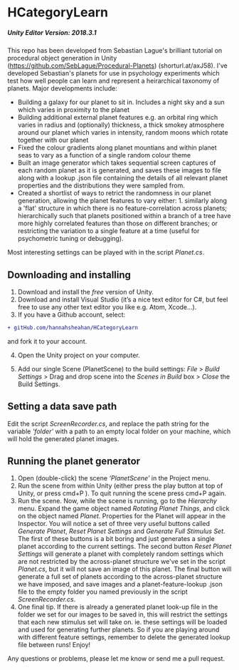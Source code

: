 # HCategoryLearn
##### Unity Editor Version: 2018.3.1

This repo has been developed from Sebastian Lague's brilliant tutorial on procedural object generation in Unity (https://github.com/SebLague/Procedural-Planets) (shorturl.at/axJ58). I've developed Sebastian's planets for use in psychology experiments which test how well people can learn and represent a heirarchical taxonomy of planets. 
Major developments include:
- Building a galaxy for our planet to sit in. Includes a night sky and a sun which varies in proximity to the planet
- Building additional external planet features e.g. an orbital ring which varies in radius and (optionally) thickness, a thick smokey atmosphere around our planet which varies in intensity, random moons which rotate together with our planet
- Fixed the colour gradients along planet mountians and within planet seas to vary as a function of a single random colour theme
- Built an image generator which takes sequential screen captures of each random planet as it is generated, and saves these images to file along with a lookup .json file containing the details of all relevant planet properties and the distributions they were sampled from.
- Created a shortlist of ways to retrict the randomness in our planet generation, allowing the planet features to vary either: 1. similarly along a 'flat' structure in which there is no feature-correlation across planets; hierarchically such that planets positioned within a branch of a tree have more highly correlated features than those on different branches; or restricting the variation to a single feature at a time (useful for psychometric tuning or debugging). 

Most interesting settings can be played with in the script _Planet.cs_.


## Downloading and installing
1. Download and install the _free_ version of Unity.
2. Download and install Visual Studio (it’s a nice text editor for C#, but feel free to use any other text editor you like e.g. Atom, Xcode…).
3. If you have a Github account, select:
```diff
+ gitHub.com/hannahsheahan/HCategoryLearn
```
and fork it to your account.

4. Open the Unity project on your computer.

5. Add our single Scene (PlanetScene) to the build settings:   _File_ > _Build Settings_ > Drag and drop scene into the _Scenes in Build_ box > _Close_ the Build Settings.

## Setting a data save path
Edit the script _ScreenRecorder.cs_, and replace the path string for the variable _'folder'_ with a path to an empty local folder on your machine, which will hold the generated planet images.

## Running the planet generator
1. Open (double-click) the scene _‘PlanetScene’_ in the Project menu.
2. Run the scene from within Unity (either press the play button at top of Unity, or press cmd+P ). To quit running the scene press cmd+P again.
3. Run the scene. Now, while the scene is running, go to the _Hierarchy_ menu. Expand the game object named _Rotating Planet Things_, and click on the object named _Planet_. Properties for the Planet will appear in the Inspector. You will notice a set of three very useful buttons called _Generate Planet_, _Reset Planet Settings_ and _Generate Full Stimulus Set_. The first of these buttons is a bit boring and just generates a single planet according to the current settings. The second button _Reset Planet Settings_ will generate a planet with completely random settings which are not restricted by the across-planet structure we've set in the script _Planet.cs_, but it will not save an image of this planet. The final button will generate a full set of planets according to the across-planet structure we have imposed, and save images and a planet-feature-lookup .json file to the empty folder you named previously in the script _ScreenRecorder.cs_.
4. One final tip. If there is already a generated planet look-up file in the folder we set for our images to be saved in, this will restrict the settings that each new stimulus set will take on. ie. these settings will be loaded and used for generating further planets. So if you are playing around with different feature settings, remember to delete the generated lookup file between runs! Enjoy!

Any questions or problems, please let me know or send me a pull request.
